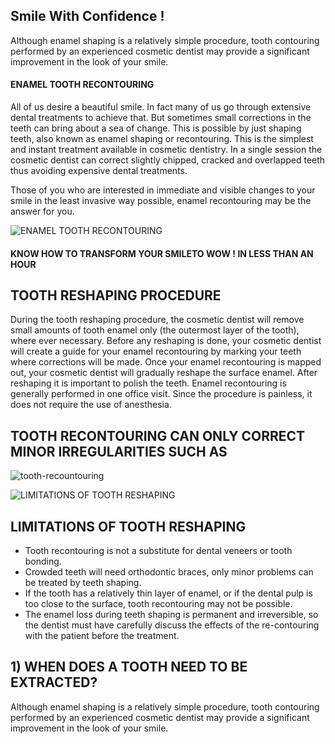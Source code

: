 



## Smile With Confidence !

Although enamel shaping is a relatively simple procedure, tooth contouring performed by an experienced cosmetic dentist may provide a significant improvement in the look of your smile.

#### ENAMEL TOOTH RECONTOURING

All of us desire a beautiful smile. In fact many of us go through extensive dental treatments to achieve that. But sometimes small corrections in the teeth can bring about a sea of change. This is possible by just shaping teeth, also known as enamel shaping or recontouring. This is the simplest and instant treatment available in cosmetic dentistry. In a single session the cosmetic dentist can correct slightly chipped, cracked and overlapped teeth thus avoiding expensive dental treatments.

Those of you who are interested in immediate and visible changes to your smile in the least invasive way possible, enamel recontouring may be the answer for you. 

![ENAMEL TOOTH RECONTOURING](https://sp-ao.shortpixel.ai/client/to_auto,q_glossy,ret_img,w_1024,h_439/https://www.fmsdental.com/wp-content/uploads/2021/02/ENAMEL-TOOTH-RECONTOURING-1024x439.jpg)

#### KNOW HOW TO TRANSFORM YOUR SMILETO WOW ! IN LESS THAN AN HOUR

## TOOTH RESHAPING PROCEDURE

During the tooth reshaping procedure, the cosmetic dentist will remove small amounts of tooth enamel only (the outermost layer of the tooth), where ever necessary. Before any reshaping is done, your cosmetic dentist will create a guide for your enamel recontouring by marking your teeth where corrections will be made. Once your enamel recontouring is mapped out, your cosmetic dentist will gradually reshape the surface enamel. After reshaping it is important to polish the teeth. Enamel recontouring is generally performed in one office visit. Since the procedure is painless, it does not require the use of anesthesia.

## TOOTH RECONTOURING CAN ONLY CORRECT MINOR IRREGULARITIES SUCH AS

![tooth-recountouring](https://sp-ao.shortpixel.ai/client/to_auto,q_glossy,ret_img,w_592,h_915/https://www.fmsdental.com/wp-content/uploads/2021/08/tooth-recountouring.jpg)

![LIMITATIONS OF TOOTH RESHAPING](https://sp-ao.shortpixel.ai/client/to_auto,q_glossy,ret_img,w_450,h_750/https://www.fmsdental.com/wp-content/uploads/2021/02/450X750-LIMITATIONS-OF-TOOTH-RESHAPING.jpg)

## LIMITATIONS OF TOOTH RESHAPING

- Tooth recontouring is not a substitute for dental veneers or tooth bonding.
- Crowded teeth will need orthodontic braces, only minor problems can be treated by teeth shaping.
- If the tooth has a relatively thin layer of enamel, or if the dental pulp is too close to the surface, tooth recontouring may not be possible.
- The enamel loss during teeth shaping is permanent and irreversible, so the dentist must have carefully discuss the effects of the re-contouring with the patient before the treatment.

## 1) WHEN DOES A TOOTH NEED TO BE EXTRACTED?

Although enamel shaping is a relatively simple procedure, tooth contouring performed by an experienced cosmetic dentist may provide a significant improvement in the look of your smile.